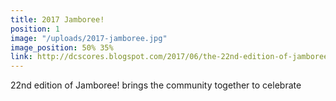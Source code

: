 ```yaml
---
title: 2017 Jamboree!
position: 1
image: "/uploads/2017-jamboree.jpg"
image_position: 50% 35%
link: http://dcscores.blogspot.com/2017/06/the-22nd-edition-of-jamboree-bring.html
---
```


22nd edition of Jamboree! brings the community together to celebrate
